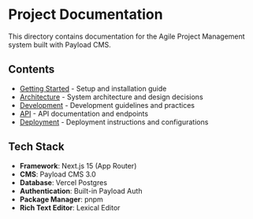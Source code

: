 # Project Documentation

This directory contains documentation for the Agile Project Management system built with Payload CMS.

## Contents

- [Getting Started](./getting-started.md) - Setup and installation guide
- [Architecture](./architecture.md) - System architecture and design decisions
- [Development](./development.md) - Development guidelines and practices
- [API](./api.md) - API documentation and endpoints
- [Deployment](./deployment.md) - Deployment instructions and configurations

## Tech Stack

- **Framework**: Next.js 15 (App Router)
- **CMS**: Payload CMS 3.0
- **Database**: Vercel Postgres
- **Authentication**: Built-in Payload Auth
- **Package Manager**: pnpm
- **Rich Text Editor**: Lexical Editor 